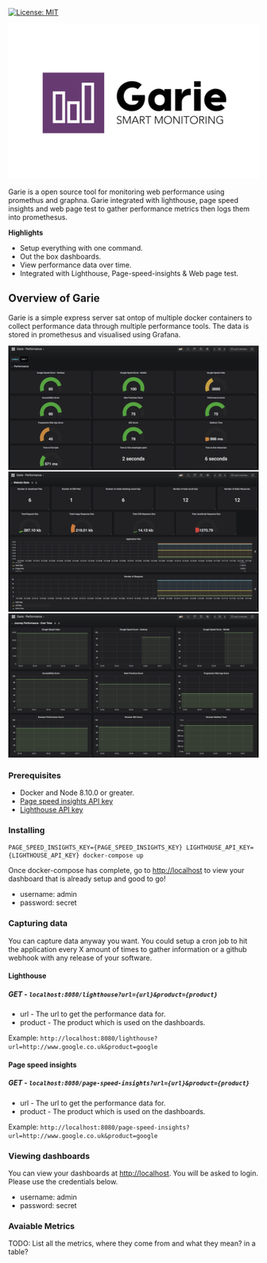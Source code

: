 [![License: MIT](https://img.shields.io/badge/License-MIT-yellow.svg)](https://opensource.org/licenses/MIT)

![Garie Logo](./assets/logo.png)

Garie is a open source tool for monitoring web performance using promethus and graphna. Garie integrated with lighthouse, page speed insights and web page test to gather performance metrics then logs them into promethesus.

**Highlights**

* Setup everything with one command.
* Out the box dashboards.
* View performance data over time.
* Integrated with Lighthouse, Page-speed-insights & Web page test.

## Overview of Garie

Garie is a simple express server sat ontop of multiple docker containers to collect performance data through multiple performance tools. The data is stored in promethesus and visualised using Grafana.

![Dashboard screenshot 1](./assets/screen-shot-1.png)
![Dashboard screenshot 2](./assets/screen-shot-2.png)
![Dashboard screenshot 3](./assets/screen-shot-3.png)

### Prerequisites

- Docker and Node 8.10.0 or greater.
- [Page speed insights API key](https://developers.google.com/speed/docs/insights/v4/first-app)
- [Lighthouse API key](https://docs.google.com/forms/d/e/1FAIpQLSdIc3QNIMn7bBMgl2cfxmmo6wGBlUpdLGxjB_ml464t9eCg_A/viewform)

### Installing

```
PAGE_SPEED_INSIGHTS_KEY={PAGE_SPEED_INSIGHTS_KEY} LIGHTHOUSE_API_KEY={LIGHTHOUSE_API_KEY} docker-compose up
```

Once docker-compose has complete, go to [http://localhost](http://localhost) to view your dashboard that is already setup and good to go!

- username: admin
- password: secret

### Capturing data

You can capture data anyway you want. You could setup a cron job to hit the application every X amount of times to gather information or a github webhook with any release of your software.

#### Lighthouse

##### GET - `localhost:8080/lighthouse?url={url}&product={product}`

- url - The url to get the performance data for.
- product - The product which is used on the dashboards.

Example: `http://localhost:8080/lighthouse?url=http://www.google.co.uk&product=google`

#### Page speed insights

##### GET - `localhost:8080/page-speed-insights?url={url}&product={product}`

- url - The url to get the performance data for.
- product - The product which is used on the dashboards.

Example: `http://localhost:8080/page-speed-insights?url=http://www.google.co.uk&product=google`

### Viewing dashboards

You can view your dashboards at [http://localhost](http://localhost). You will be asked to login. Please use the credentials below.

- username: admin
- password: secret

### Avaiable Metrics

TODO: List all the metrics, where they come from and what they mean? in a table?

